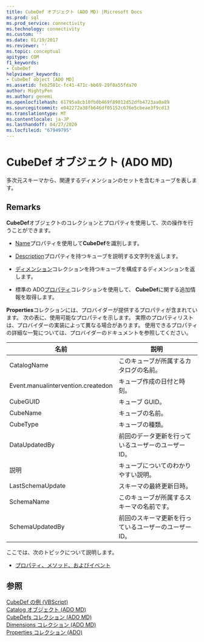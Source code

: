 ```yaml
---
title: CubeDef オブジェクト (ADO MD) |Microsoft Docs
ms.prod: sql
ms.prod_service: connectivity
ms.technology: connectivity
ms.custom: ''
ms.date: 01/19/2017
ms.reviewer: ''
ms.topic: conceptual
apitype: COM
f1_keywords:
- CubeDef
helpviewer_keywords:
- CubeDef object [ADO MD]
ms.assetid: feb2581c-fc41-471c-bb69-29f8a55fda70
author: MightyPen
ms.author: genemi
ms.openlocfilehash: 61795a8cb10fb0b469f89012d52dfb4723aa0a89
ms.sourcegitcommit: e042272a38fb646df05152c676e5cbeae3f9cd13
ms.translationtype: MT
ms.contentlocale: ja-JP
ms.lasthandoff: 04/27/2020
ms.locfileid: "67949795"
---
```

# <a name="cubedef-object-ado-md"></a>CubeDef オブジェクト (ADO MD)
多次元スキーマから、関連するディメンションのセットを含むキューブを表します。  
  
## <a name="remarks"></a>Remarks  
 **CubeDef**オブジェクトのコレクションとプロパティを使用して、次の操作を行うことができます。  
  
-   [Name](../../../ado/reference/ado-md-api/name-property-ado-md.md)プロパティを使用して**CubeDef**を識別します。  
  
-   [Description](../../../ado/reference/ado-md-api/description-property-ado-md.md)プロパティを持つキューブを説明する文字列を返します。  
  
-   [ディメンション](../../../ado/reference/ado-md-api/dimensions-collection-ado-md.md)コレクションを持つキューブを構成するディメンションを返します。  
  
-   標準の ADO[プロパティ](../../../ado/reference/ado-api/properties-collection-ado.md)コレクションを使用して、 **CubeDef**に関する追加情報を取得します。  
  
 **Properties**コレクションには、プロバイダーが提供するプロパティが含まれています。 次の表に、使用可能なプロパティを示します。 実際のプロパティリストは、プロバイダーの実装によって異なる場合があります。 使用できるプロパティの詳細な一覧については、プロバイダーのドキュメントを参照してください。  
  
|名前|説明|  
|----------|-----------------|  
|CatalogName|このキューブが所属するカタログの名前。|  
|Event.manualintervention.createdon|キューブ作成の日付と時刻。|  
|CubeGUID|キューブ GUID。|  
|CubeName|キューブの名前。|  
|CubeType|キューブの種類。|  
|DataUpdatedBy|前回のデータ更新を行っているユーザーのユーザー ID。|  
|説明|キューブについてのわかりやすい説明。|  
|LastSchemaUpdate|スキーマの最終更新日時。|  
|SchemaName|このキューブが所属するスキーマの名前です。|  
|SchemaUpdatedBy|前回のスキーマ更新を行っているユーザーのユーザー ID。|  
  
 ここでは、次のトピックについて説明します。  
  
-   [プロパティ、メソッド、およびイベント](../../../ado/reference/ado-md-api/cubedef-object-properties-methods-and-events.md)  
  
## <a name="see-also"></a>参照  
 [CubeDef の例 (VBScript)](../../../ado/reference/ado-md-api/cubedef-example-vbscript.md)   
 [Catalog オブジェクト (ADO MD)](../../../ado/reference/ado-md-api/catalog-object-ado-md.md)   
 [CubeDefs コレクション (ADO MD)](../../../ado/reference/ado-md-api/cubedefs-collection-ado-md.md)   
 [Dimensions コレクション (ADO MD)](../../../ado/reference/ado-md-api/dimensions-collection-ado-md.md)   
 [Properties コレクション (ADO)](../../../ado/reference/ado-api/properties-collection-ado.md)
